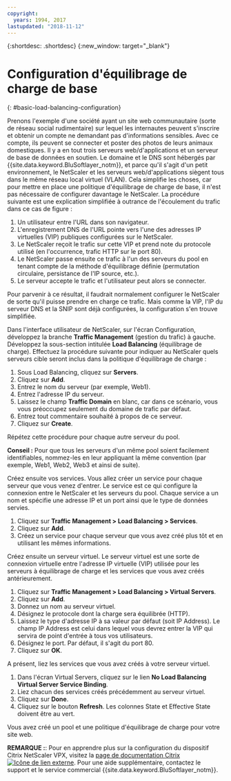 ```yaml
---
copyright:
  years: 1994, 2017
lastupdated: "2018-11-12"
---
```


{:shortdesc: .shortdesc}
{:new_window: target="_blank"}

# Configuration d'équilibrage de charge de base
{: #basic-load-balancing-configuration}

Prenons l'exemple d'une société ayant un site web communautaire (sorte de réseau social rudimentaire) sur lequel les internautes peuvent s'inscrire et obtenir un compte ne demandant pas d'informations sensibles. Avec ce compte, ils peuvent se connecter et poster des photos de leurs animaux domestiques. Il y a en tout trois serveurs web/d'applications et un serveur de base de données en soutien. Le domaine et le DNS sont hébergés par {{site.data.keyword.BluSoftlayer_notm}}, et parce qu'il s'agit d'un petit environnement, le NetScaler et les serveurs web/d'applications siègent tous dans le même réseau local virtuel (VLAN). Cela simplifie les choses, car pour mettre en place une politique d'équilibrage de charge de base, il n'est pas nécessaire de configurer davantage le NetScaler. La procédure suivante est une explication simplifiée à outrance de l'écoulement du trafic dans ce cas de figure :

1. Un utilisateur entre l'URL dans son navigateur.
2. L'enregistrement DNS de l'URL pointe vers l'une des adresses IP virtuelles (VIP) publiques configurées sur le NetScaler.
3. Le NetScaler reçoit le trafic sur cette VIP et prend note du protocole utilisé (en l'occurrence, trafic HTTP sur le port 80).
4. Le NetScaler passe ensuite ce trafic à l'un des serveurs du pool en tenant compte de la méthode d'équilibrage définie (permutation circulaire, persistance de l'IP source, etc.).
5. Le serveur accepte le trafic et l'utilisateur peut alors se connecter.

Pour parvenir à ce résultat, il faudrait normalement configurer le NetScaler de sorte qu'il puisse prendre en charge ce trafic. Mais comme la VIP, l'IP du serveur DNS et la SNIP sont déjà configurées, la configuration s'en trouve simplifiée. 

Dans l'interface utilisateur de NetScaler, sur l'écran Configuration, développez la branche **Traffic Management** (gestion du trafic) à gauche. Développez la sous-section intitulée **Load Balancing** (équilibrage de charge). Effectuez la procédure suivante pour indiquer au NetScaler quels serveurs cible seront inclus dans la politique d'équilibrage de charge :

1. Sous Load Balancing, cliquez sur **Servers**.
2. Cliquez sur **Add**.
3. Entrez le nom du serveur (par exemple, Web1).
4. Entrez l'adresse IP du serveur.
5. Laissez le champ **Traffic Domain** en blanc, car dans ce scénario, vous vous préoccupez seulement du domaine de trafic par défaut.
6. Entrez tout commentaire souhaité à propos de ce serveur.
7. Cliquez sur **Create**.

Répétez cette procédure pour chaque autre serveur du pool.  

**Conseil :** Pour que tous les serveurs d'un même pool soient facilement identifiables, nommez-les en leur appliquant la même convention (par exemple, Web1, Web2, Web3 et ainsi de suite).

Créez ensuite vos services. Vous allez créer un service pour chaque serveur que vous venez d'entrer. Le service est ce qui configure la connexion entre le NetScaler et les serveurs du pool. Chaque service a un nom et spécifie une adresse IP et un port ainsi que le type de données servies.

1. Cliquez sur **Traffic Management > Load Balancing > Services**.
2. Cliquez sur **Add**.
3. Créez un service pour chaque serveur que vous avez créé plus tôt et en utilisant les mêmes informations.

Créez ensuite un serveur virtuel. Le serveur virtuel est une sorte de connexion virtuelle entre l'adresse IP virtuelle (VIP) utilisée pour les serveurs à équilibrage de charge et les services que vous avez créés antérieurement.

1. Cliquez sur **Traffic Management > Load Balancing > Virtual Servers**.
2. Cliquez sur **Add**.
3. Donnez un nom au serveur virtuel.
4. Désignez le protocole dont la charge sera équilibrée (HTTP).
5. Laissez le type d'adresse IP à sa valeur par défaut (soit IP Address). Le champ IP Address est celui dans lequel vous devrez entrer la VIP qui servira de point d'entrée à tous vos utilisateurs.
6. Désignez le port. Par défaut, il s'agit du port 80.
7. Cliquez sur **OK**.

A présent, liez les services que vous avez créés à votre serveur virtuel.

1. Dans l'écran Virtual Servers, cliquez sur le lien **No Load Balancing Virtual Server Service Binding**.
2. Liez chacun des services créés précédemment au serveur virtuel.
3. Cliquez sur **Done**.
4. Cliquez sur le bouton **Refresh**. Les colonnes State et Effective State doivent être au vert.

Vous avez créé un pool et une politique d'équilibrage de charge pour votre site web.

**REMARQUE :**: Pour en apprendre plus sur la configuration du dispositif Citrix NetScaler VPX, visitez la [page de documentation Citrix ![Icône de lien externe](../../icons/launch-glyph.svg "Icône de lien externe")](https://docs.citrix.com/en-us/netscaler.html). Pour une aide supplémentaire, contactez le support et le service commercial {{site.data.keyword.BluSoftlayer_notm}}.
